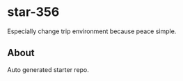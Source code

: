 # star-356

Especially change trip environment because peace simple.

## About
Auto generated starter repo.

